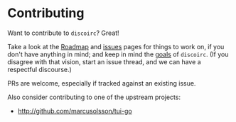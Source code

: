 # Contributing

Want to contribute to `discoirc`? Great!

Take a look at the [Roadmap](ROADMAP.md) and
[issues](https://github.com/cceckman/discoirc/issues) pages for things to work
on, if you don't have anything in mind; and keep in mind the [goals](VISION.md)
of `discoirc`. (If you disagree with that vision, start an issue thread, and we can have a respectful discourse.)

PRs are welcome, especially if tracked against an existing issue.

Also consider contributing to one of the upstream projects:

* http://github.com/marcusolsson/tui-go

